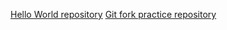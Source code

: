 [Hello World repository](https://github.com/zsomborvermes/hello)
[Git fork practice repository](https://github.com/zsomborvermes/patchwork)
